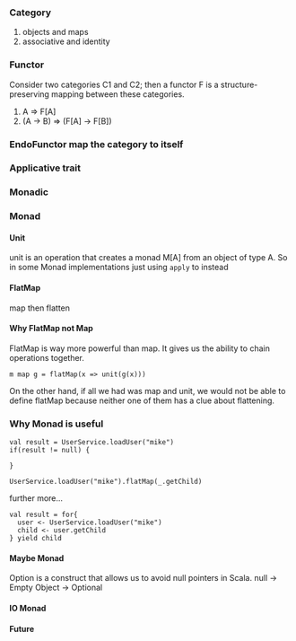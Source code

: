 ### Category

1. objects and maps
2. associative and identity

### Functor
Consider two categories C1 and C2; then a functor F is a structure-preserving mapping between these categories.
1. A => F[A]
2. (A -> B) => (F[A] -> F[B])

### EndoFunctor  map the category to itself

### Applicative trait 

### Monadic

### Monad

#### Unit
unit is an operation that creates a monad M[A] from an object of type A. So in some Monad implementations just using `apply` to instead

#### FlatMap
map then flatten

#### Why FlatMap not Map
FlatMap is way more powerful than map. It gives us the ability to chain operations together.
```
m map g = flatMap(x => unit(g(x)))
```
On the other hand, if all we had was map and unit, we would not be able to define flatMap because neither one of them has a clue about flattening.

### Why Monad is useful



```
val result = UserService.loadUser("mike")
if(result != null) {

}
```

```
UserService.loadUser("mike").flatMap(_.getChild)
```

further more...
```
val result = for{
  user <- UserService.loadUser("mike")
  child <- user.getChild
} yield child
```

#### Maybe Monad
Option is a construct that allows us to avoid null pointers in Scala.
null -> Empty Object -> Optional
#### IO Monad

#### Future
